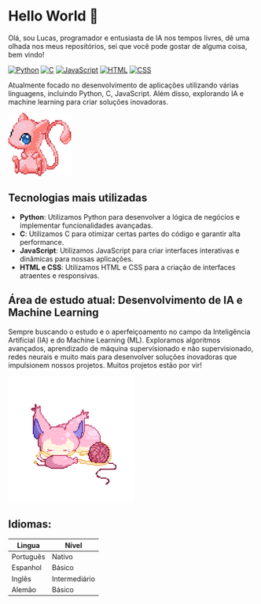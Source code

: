 # Hello World 👋

Olá, sou Lucas, programador e entusiasta de IA nos tempos livres, dê uma olhada nos meus repositórios, sei que você pode gostar de alguma coisa, bem vindo!

[![Python](https://img.shields.io/badge/Python-3.8%2B-blue)](https://www.python.org/)
[![C](https://img.shields.io/badge/C-11-blue)](https://www.learn-c.org/)
[![JavaScript](https://img.shields.io/badge/JavaScript-ES6-yellow)](https://developer.mozilla.org/en-US/docs/Web/JavaScript)
[![HTML](https://img.shields.io/badge/HTML-5-orange)](https://developer.mozilla.org/en-US/docs/Web/HTML)
[![CSS](https://img.shields.io/badge/CSS-3-blueviolet)](https://developer.mozilla.org/en-US/docs/Web/CSS)

Atualmente focado no desenvolvimento de aplicações utilizando várias linguagens, incluindo Python, C, JavaScript. Além disso, explorando IA e machine learning para criar soluções inovadoras.

![kitty](gifs/f5d407d8-d09a-4d0c-8b35-7a634b5e2a15.gif)


## Tecnologias mais utilizadas

- **Python**: Utilizamos Python para desenvolver a lógica de negócios e implementar funcionalidades avançadas.
- **C**: Utilizamos C para otimizar certas partes do código e garantir alta performance.
- **JavaScript**: Utilizamos JavaScript para criar interfaces interativas e dinâmicas para nossas aplicações.
- **HTML e CSS**: Utilizamos HTML e CSS para a criação de interfaces atraentes e responsivas.

## Área de estudo atual: Desenvolvimento de IA e Machine Learning

Sempre buscando o estudo e o aperfeiçoamento no campo da Inteligência Artificial (IA) e do Machine Learning (ML). Exploramos algoritmos avançados, aprendizado de máquina supervisionado e não supervisionado, redes neurais e muito mais para desenvolver soluções inovadoras que impulsionem nossos projetos. Muitos projetos estão por vir!

![Mew](gifs/4072f78f453674b3c7422056bf213837.gif)

## Idiomas:

| Lingua | Nível |
|-------|-------|
| Português  | Nativo    |
| Espanhol  | Básico    |
| Inglês  | Intermediário    |
| Alemão | Básico    |



<!--
**MAIA332/MAIA332** is a ✨ _special_ ✨ repository because its `README.md` (this file) appears on your GitHub profile.

Here are some ideas to get you started:

- 🔭 I’m currently working on ...
- 🌱 I’m currently learning ...
- 👯 I’m looking to collaborate on ...
- 🤔 I’m looking for help with ...
- 💬 Ask me about ...
- 📫 How to reach me: ...
- 😄 Pronouns: ...
- ⚡ Fun fact: ...
-->
